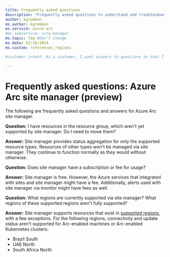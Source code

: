 ```yaml
---
title: Frequently asked questions
description: "Frequently asked questions to understand and troubleshoot Azure Arc sites and site manager"
author: kgremban
ms.author: kgremban
ms.service: azure-arc
#ms.subservice: site-manager
ms.topic: faq #Don't change
ms.date: 02/16/2024
ms.custom: references_regions

#customer intent: As a customer, I want answers to questions so that I can answer my own questions.

---
```


# Frequently asked questions: Azure Arc site manager (preview)

The following are frequently asked questions and answers for Azure Arc site manager.

**Question:** I have resources in the resource group, which aren't yet supported by site manager. Do I need to move them?

**Answer:** Site manager provides status aggregation for only the supported resource types. Resources of other types won't be managed via site manager. They continue to function normally as they would without otherwise.

**Question:** Does site manager have a subscription or fee for usage?

**Answer:** Site manager is free. However, the Azure services that integrated with sites and site manager might have a fee. Additionally, alerts used with site manager via monitor might have fees as well.

**Question:** What regions are currently supported via site manager? What regions of these supported regions aren't fully supported?

**Answer:** Site manager supports resources that exist in [supported regions](https://azure.microsoft.com/explore/global-infrastructure/products-by-region/?products=azure-arc&regions=all), with a few exceptions. For the following regions, connectivity and update status aren't supported for Arc-enabled machines or Arc-enabled Kubernetes clusters:

* Brazil South
* UAE North
* South Africa North
